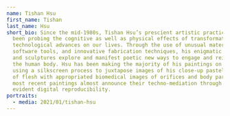 ```yaml
---
name: Tishan Hsu
first_name: Tishan
last_name: Hsu
short_bio: Since the mid-1980s, Tishan Hsu’s prescient artistic practice has
  been probing the cognitive as well as physical effects of transformative
  technological advances on our lives. Through the use of unusual materials,
  software tools, and innovative fabrication techniques, his enigmatic paintings
  and sculptures explore and manifest poetic new ways to engage and reimagine
  the human body. Hsu has been making the majority of his paintings on canvas
  using a silkscreen process to juxtapose images of his close-up pastel drawings
  of flesh with appropriated biomedical images of orifices and body parts. His
  most recent paintings almost announce their techno-mediation through an
  evident digital reproducibility.
portraits:
  - media: 2021/01/tishan-hsu
---
```

